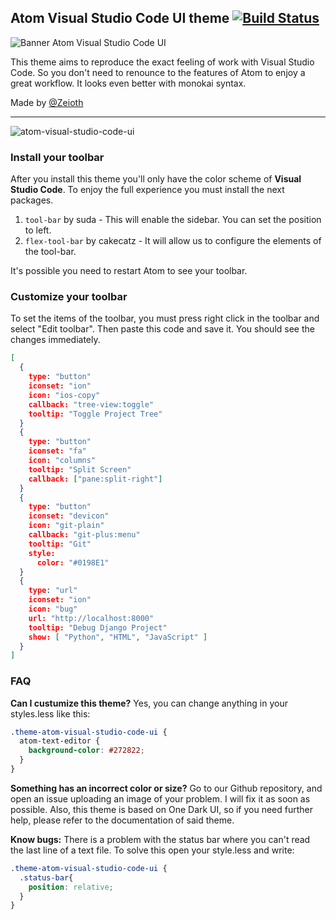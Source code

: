 ## Atom Visual Studio Code UI theme [![Build Status](https://travis-ci.org/atom/one-dark-ui.svg?branch=master)](https://travis-ci.org/atom/one-dark-ui)

![Banner Atom Visual Studio Code UI](https://cloud.githubusercontent.com/assets/3357792/10440872/3af1d882-7143-11e5-9df9-2c1d0aa5e919.png)

This theme aims to reproduce the exact feeling of work with Visual Studio Code. So you don't need to renounce to the features of Atom to enjoy a great workflow. It looks even better with monokai syntax.

Made by [@Zeioth](https://twitter.com/Zeioth)

---

![atom-visual-studio-code-ui](https://cloud.githubusercontent.com/assets/3357792/10440991/538ad92e-7144-11e5-8a93-b4752fa40f2b.png)

### Install your toolbar

After you install this theme you'll only have the color scheme of __Visual Studio Code__. To enjoy the full experience you must install the next packages.

1. `tool-bar` by suda - This will enable the sidebar. You can set the position to left.
2. `flex-tool-bar` by cakecatz - It will allow us to configure the elements of the tool-bar.

It's possible you need to restart Atom to see your toolbar.

### Customize your toolbar

To set the items of the toolbar, you must press right click in the toolbar and select "Edit toolbar". Then paste this code and save it. You should see the changes immediately.

```json
[
  {
    type: "button"
    iconset: "ion"
    icon: "ios-copy"
    callback: "tree-view:toggle"
    tooltip: "Toggle Project Tree"
  }
  {
    type: "button"
    iconset: "fa"
    icon: "columns"
    tooltip: "Split Screen"
    callback: ["pane:split-right"]
  }
  {
    type: "button"
    iconset: "devicon"
    icon: "git-plain"
    callback: "git-plus:menu"
    tooltip: "Git"
    style:
      color: "#0198E1"
  }
  {
    type: "url"
    iconset: "ion"
    icon: "bug"
    url: "http://localhost:8000"
    tooltip: "Debug Django Project"
    show: [ "Python", "HTML", "JavaScript" ]
  }
]
```

### FAQ
__Can I custumize this theme?__
Yes, you can change anything in your styles.less like this:
```css
.theme-atom-visual-studio-code-ui {
  atom-text-editor {
    background-color: #272822;
  }
}
```
__Something has an incorrect color or size?__
Go to our Github repository, and open an issue uploading an image of your problem. I will fix it as soon as possible. Also, this theme is based on One Dark UI, so if you need further help, please refer to the documentation of said theme.

__Know bugs:__
There is a problem with the status bar where you can't read the last line of a text file. To solve this open your style.less and write:
```css
.theme-atom-visual-studio-code-ui {
  .status-bar{
    position: relative;
  }
}
```
